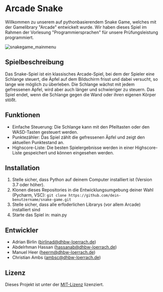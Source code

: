 # Arcade Snake
Willkommen zu unserem auf pythonbasierendem Snake Game, welches mit der Gamelibrary "Arcade" entwickelt wurde. Wir haben dieses Spiel im Rahmen der Vorlesung "Programmiersprachen" für unsere Prüfungsleistung programmiert.

![snakegame_mainmenu](https://github.com/heermaas/PygameSnake/assets/124090560/93150b4e-c4dd-442d-a8c3-c591696fa522)

## Spielbeschreibung

Das Snake-Spiel ist ein klassisches Arcade-Spiel, bei dem der Spieler eine Schlange steuert, die Äpfel auf dem Bildschirm frisst und dabei versucht, so lange wie möglich zu überleben. Die Schlange wächst mit jedem gefressenen Apfel, wird aber auch länger und schwieriger zu steuern. Das Spiel endet, wenn die Schlange gegen die Wand oder ihren eigenen Körper stößt.

## Funktionen

- Einfache Steuerung: Die Schlange kann mit den Pfeiltasten oder den WASD-Tasten gesteuert werden.
- Punktezähler: Das Spiel zählt die gefressenen Äpfel und zeigt den aktuellen Punktestand an.
- Highscore-Liste: Die besten Spielergebnisse werden in einer Highscore-Liste gespeichert und können eingesehen werden.

## Installation

1. Stelle sicher, dass Python auf deinem Computer installiert ist (Version 3.7 oder höher).
2. Klonen dieses Repositories in die Entwicklungsumgebung deiner Wahl (Pycharm, VSC): `git clone https://github.com/dein-benutzername/snake-game.git`
4. Stelle sicher, dass alle erfoderlichen Librarys (vor allem Arcade) installiert sind
5. Starte das Spiel in: main.py

## Entwickler
- Adrian Birlin (birlinad@dhbw-loerrach.de)
- Abdelrhman Hassan (hassanab@dhbw-loerrach.de)
- Manuel Heer (heerm@dhbw-loerrach.de)
- Christian Ambs (ambsc@dhbw-loerrach.de)

## Lizenz

Dieses Projekt ist unter der [MIT-Lizenz](LICENSE) lizenziert.

